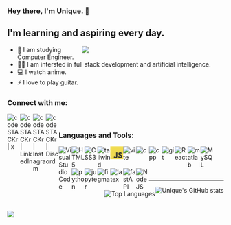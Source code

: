 ### Hey there, I'm Unique. 👋

## I'm learning and aspiring every day. 

<img align='right' src="https://media.giphy.com/media/v1.Y2lkPTc5MGI3NjExZ20zOGI5OGY4aDhuOGk5OWJsa3FhN2xpMzJtMHg0d29hdXh0ZmlhOSZlcD12MV9pbnRlcm5hbF9naWZfYnlfaWQmY3Q9Zw/ohT97gdpR40vK/giphy.gif" width="330" />

- 🌃 I am studying Computer Engineer.
- 🧑‍💻 I am intersted in full stack development and artificial intelligence.
- 💻 I watch anime.
- ⚡ I love to play guitar.



### Connect with me:

[<img align="left" alt="codeSTACKr | x" width="30px" src="https://raw.githubusercontent.com/danielcranney/readme-generator/main/public/icons/socials/twitter-dark.svg" />][x]
[<img align="left" alt="codeSTACKr | LinkedIn" width="30px" src="https://raw.githubusercontent.com/rahuldkjain/github-profile-readme-generator/master/src/images/icons/Social/linked-in-alt.svg" />][linkedin]
[<img align="left" alt="codeSTACKr | Instagram" width="30px" src="https://raw.githubusercontent.com/danielcranney/readme-generator/main/public/icons/socials/instagram-dark.svg" />][instagram]
[<img align="left" alt="codeSTACKr | Discord" width="30px" src="https://raw.githubusercontent.com/danielcranney/readme-generator/main/public/icons/socials/discord.svg" />][discord]

<br />

### Languages and Tools:

[<img align="left" alt="Visual Studio Code" width="30px" src="https://upload.wikimedia.org/wikipedia/commons/9/9a/Visual_Studio_Code_1.35_icon.svg" target="_blank" />][vscode]
[<img align="left" alt="HTML5" width="30px" src="https://raw.githubusercontent.com/danielcranney/readme-generator/main/public/icons/skills/html5-colored.svg" target="_blank" />][html]
[<img align="left" alt="CSS3" width="30px" src="https://raw.githubusercontent.com/danielcranney/readme-generator/main/public/icons/skills/css3-colored.svg" target="_blank"  />][css]
[<img align="left" alt="tailwind" width="30px" src="https://raw.githubusercontent.com/danielcranney/readme-generator/main/public/icons/skills/tailwindcss-colored.svg" target="_blank"  />][tailwind]
[<img align="left" alt="JavaScript" width="30px" src="https://raw.githubusercontent.com/github/explore/80688e429a7d4ef2fca1e82350fe8e3517d3494d/topics/javascript/javascript.png" target="_blank"  />][js]
[<img align="left" alt="vite" width="30px" src="https://raw.githubusercontent.com/danielcranney/readme-generator/main/public/icons/skills/vite-colored.svg" target="_blank" />][vite]
[<img align="left" alt="c" width="30px" src="https://raw.githubusercontent.com/danielcranney/readme-generator/main/public/icons/skills/c-colored.svg" target="_blank"  />][c]
[<img align="left" alt="cpp" width="30px" src="https://raw.githubusercontent.com/danielcranney/readme-generator/main/public/icons/skills/cplusplus-colored.svg" target="_blank" />][cpp]
[<img align="left" alt="git" width="30px" src="https://www.vectorlogo.zone/logos/git-scm/git-scm-icon.svg" target="_blank" />][git]
[<img align="left" alt="React" width="30px" src="https://cdn.jsdelivr.net/gh/devicons/devicon/icons/react/react-original.svg" target="_blank" />][react]
[<img align="left" alt="matlab" width="30px" src="https://upload.wikimedia.org/wikipedia/commons/thumb/2/21/Matlab_Logo.png/800px-Matlab_Logo.png" target="_blank" />][matlab]
[<img align="left" alt="MySQL" width="30px" src="https://raw.githubusercontent.com/danielcranney/readme-generator/main/public/icons/skills/mysql-colored.svg" target="_blank" />][MySQL]
[<img align="left" alt="python" width="30px" src="https://raw.githubusercontent.com/danielcranney/readme-generator/main/public/icons/skills/python-colored.svg" target="_blank" />][python]
[<img align="left" alt="jupyter" width="30px" src="https://raw.githubusercontent.com/gilbarbara/logos/52addcaa18dfecb4df77f3ee0753dca6b98187ad/logos/jupyter.svg" target="_blank" />][jupyter]
[<img align="left" alt="figma" width="30px" src="https://raw.githubusercontent.com/danielcranney/readme-generator/main/public/icons/skills/figma-colored.svg" target="_blank" />][figma]
<br />

[<img align="left" alt="latex" width="30px" src="https://upload.wikimedia.org/wikipedia/commons/thumb/2/2a/Overleaf_Logo.svg/800px-Overleaf_Logo.svg.png" target="_blank" />][latex]
[<img align="left" alt="fastAPI" width="30px" src="https://raw.githubusercontent.com/danielcranney/readme-generator/main/public/icons/skills/fastapi-colored.svg" target="_blank" />][fastAPI]
[<img align="left" alt="NodeJS" width="30px" src="https://raw.githubusercontent.com/danielcranney/readme-generator/main/public/icons/skills/nodejs-colored.svg" target="_blank" />][NodeJS]

<br />
<br />

---

[course]: http://vsCodeHero.com
[x]: https://www.x.com/uniquesht1
[youtube]: https://www.youtube.com/channel/UCja2cqHz7sWty9iGlScBx1w
[instagram]: https://www.instagram.com/unique_shrestha_
[linkedin]: https://www.linkedin.com/in/unique-shrestha-8207131b0/
[discord]: https://discord.com/users/uniq.u
[c]: https://www.learn-c.org
[cpp]: https://cplusplus.com/
[vscode]: https://code.visualstudio.com/learn
[html]: https://html.com
[css]: https://www.w3schools.com/css
[js]: https://www.javascript.com
[ts]: https://www.typescriptlang.org/
[git]: https://git-scm.com/
[react]: https://react.dev/learn
[tailwind]: https://tailwindcss.com/
[MATLAB]: https://www.mathworks.com/products/matlab.html
[jupyter]: https://jupyter.org/
[latex]: https://www.latex-project.org/#:~:text=LaTeX%20is%20a%20high%2Dquality,is%20available%20as%20free%20software.
[python]: https://www.python.org/
[vite]: https://vitejs.dev/
[MySQL]: https://www.mysql.com/
[figma]: https://www.figma.com/
[fastAPI]: https://fastapi.tiangolo.com/
[NodeJS]: https://nodejs.org/en/





<div >
  <img src="https://github-readme-stats.vercel.app/api?username=uniquesht1&theme=github_dark&show_icons=true" alt="Unique's GitHub stats" style="float: right;">
      <img src="https://github-readme-stats.vercel.app/api/top-langs/?username=uniquesht1&layout=donut" alt="Top Languages" align='right'">
</div>

<br>
<br>

![](https://github-readme-streak-stats.herokuapp.com/?user=uniquesht1&theme=tokyonight-duo&hide_border=false)<br/>


